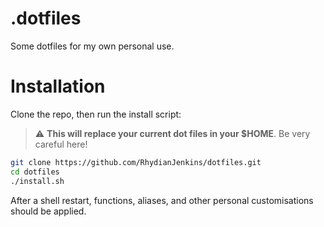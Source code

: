 # .dotfiles
Some dotfiles for my own personal use.

# Installation
Clone the repo, then run the install script:

> :warning: **This will replace your current dot files in your $HOME**. Be very careful here!

```bash
git clone https://github.com/RhydianJenkins/dotfiles.git
cd dotfiles
./install.sh
```

After a shell restart, functions, aliases, and other personal customisations should be applied.
